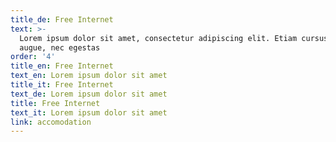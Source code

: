 ```yaml
---
title_de: Free Internet
text: >-
  Lorem ipsum dolor sit amet, consectetur adipiscing elit. Etiam cursus finibus
  augue, nec egestas
order: '4'
title_en: Free Internet
text_en: Lorem ipsum dolor sit amet
title_it: Free Internet
text_de: Lorem ipsum dolor sit amet
title: Free Internet
text_it: Lorem ipsum dolor sit amet
link: accomodation
---
```

